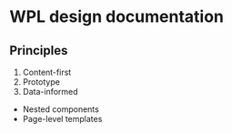 # WPL design documentation

## Principles

1. Content-first
2. Prototype
3. Data-informed

- Nested components
- Page-level templates
